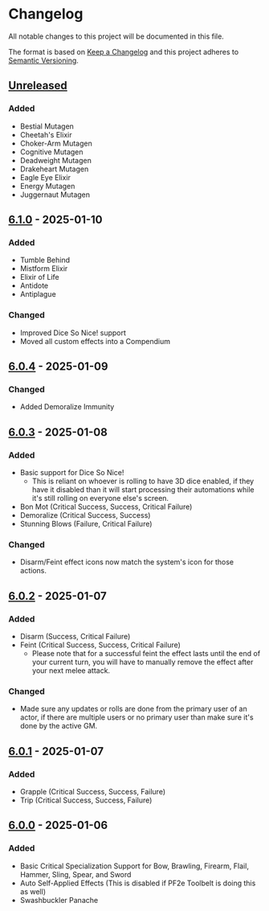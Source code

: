# Changelog

All notable changes to this project will be documented in this file.

The format is based on [Keep a Changelog](https://keepachangelog.com/)
and this project adheres to [Semantic Versioning](https://semver.org/).

## [Unreleased]

### Added

- Bestial Mutagen
- Cheetah's Elixir
- Choker-Arm Mutagen
- Cognitive Mutagen
- Deadweight Mutagen
- Drakeheart Mutagen
- Eagle Eye Elixir
- Energy Mutagen
- Juggernaut Mutagen

## [6.1.0] - 2025-01-10

### Added

- Tumble Behind
- Mistform Elixir
- Elixir of Life
- Antidote
- Antiplague

### Changed

- Improved Dice So Nice! support
- Moved all custom effects into a Compendium

## [6.0.4] - 2025-01-09

### Changed

- Added Demoralize Immunity

## [6.0.3] - 2025-01-08

### Added

- Basic support for Dice So Nice!
  - This is reliant on whoever is rolling to have 3D dice enabled, if they have it disabled than it will start processing their automations while it's still rolling on everyone else's screen.
- Bon Mot (Critical Success, Success, Critical Failure)
- Demoralize (Critical Success, Success)
- Stunning Blows (Failure, Critical Failure)

### Changed

- Disarm/Feint effect icons now match the system's icon for those actions.

## [6.0.2] - 2025-01-07

### Added

- Disarm (Success, Critical Failure)
- Feint (Critical Success, Success, Critical Failure)
  - Please note that for a successful feint the effect lasts until the end of your current turn, you will have to manually remove the effect after your next melee attack.

### Changed

- Made sure any updates or rolls are done from the primary user of an actor, if there are multiple users or no primary user than make sure it's done by the active GM.

## [6.0.1] - 2025-01-07

### Added

- Grapple (Critical Success, Success, Failure)
- Trip (Critical Success, Success, Failure)

## [6.0.0] - 2025-01-06

### Added

- Basic Critical Specialization Support for Bow, Brawling, Firearm, Flail, Hammer, Sling, Spear, and Sword
- Auto Self-Applied Effects (This is disabled if PF2e Toolbelt is doing this as well)
- Swashbuckler Panache

[Unreleased]: https://github.com/7H3LaughingMan/pf2e-assistant/compare/v6.1.0...HEAD
[6.1.0]: https://github.com/7H3LaughingMan/pf2e-assistant/compare/v6.0.4...v6.1.0
[6.0.4]: https://github.com/7H3LaughingMan/pf2e-assistant/compare/v6.0.3...v6.0.4
[6.0.3]: https://github.com/7H3LaughingMan/pf2e-assistant/compare/v6.0.2...v6.0.3
[6.0.2]: https://github.com/7H3LaughingMan/pf2e-assistant/compare/v6.0.1...v6.0.2
[6.0.1]: https://github.com/7H3LaughingMan/pf2e-assistant/compare/v6.0.0...v6.0.1
[6.0.0]: https://github.com/7H3LaughingMan/pf2e-assistant/releases/tag/v6.0.0
